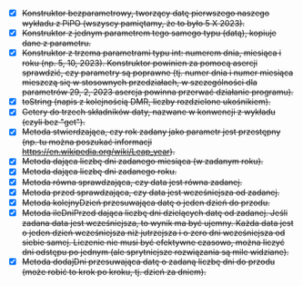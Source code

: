 
- [X] ~~Konstruktor bezparametrowy, tworzący datę pierwszego naszego wykładu z PiPO (wszyscy pamiętamy, że to było 5 X 2023).~~
- [X] ~~Konstruktor z jednym parametrem tego samego typu (datą), kopiuje dane z parametru.~~
- [X] ~~Konstruktor z trzema parametrami typu int: numerem dnia, miesiąca i roku (np. 5, 10, 2023). Konstruktor powinien za pomocą asercji sprawdzić, czy parametry są poprawne (tj. numer dnia i numer miesiąca mieszczą się w stosownych przedziałach, w szczególności dla parametrów 29, 2, 2023 asercja powinna przerwać działanie programu).~~ 
- [X] ~~toString (napis z kolejnością DMR, liczby rozdzielone ukośnikiem).~~
- [X] ~~Getery do trzech składników daty, nazwane w konwencji z wykładu (czyli bez "get").~~
- [X] ~~Metoda stwierdzająca, czy rok zadany jako parametr jest przestępny (np. tu można poszukać informacji https://en.wikipedia.org/wiki/Leap_year).~~
- [X] ~~Metoda dająca liczbę dni zadanego miesiąca (w zadanym roku).~~
- [X] ~~Metoda dająca liczbę dni zadanego roku.~~
- [X] ~~Metoda równa sprawdzająca, czy data jest równa zadanej.~~
- [X] ~~Metoda przed sprawdzająca, czy data jest wcześniejsza od zadanej.~~
- [X] ~~Metoda kolejnyDzień przesuwająca datę o jeden dzień do przodu.~~
- [X] ~~Metoda ileDniPrzed dająca liczbę dni dzielących datę od zadanej. Jeśli zadana data jest wcześniejsza, to wynik ma być ujemny. Każda data jest o jeden dzień wcześniejsza niż jutrzejsza i o zero dni wcześniejsza od siebie samej. Liczenie nie musi być efektywne czasowo, można liczyć dni odstępu po jednym (ale sprytniejsze rozwiązania są mile widziane).~~
- [X] ~~Metoda dodajDni przesuwająca datę o zadaną liczbę dni do przodu (może robić to krok po kroku, tj. dzień za dniem).~~